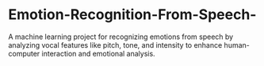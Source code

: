 # Emotion-Recognition-From-Speech-
A machine learning project for recognizing emotions from speech by analyzing vocal features like pitch, tone, and intensity to enhance human-computer interaction and emotional analysis.
